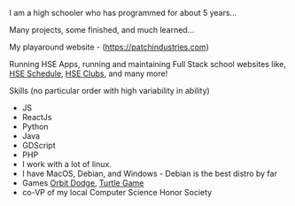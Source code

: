 I am a high schooler who has programmed for about 5 years... 

Many projects, some finished, and much learned... 

My playaround website - (https://patchindustries.com)

Running HSE Apps, running and maintaining Full Stack school websites like, [HSE Schedule](https://github.com/HSE-Apps-Team/schedule-client), [HSE Clubs](https://github.com/HSE-Apps-Team/club-client), and many more!

Skills (no particular order with high variability in ability)

- JS
- ReactJs
- Python
- Java
- GDScript
- PHP
- I work with a lot of linux.
- I have MacOS, Debian, and Windows - Debian is the best distro by far
- Games  [Orbit Dodge](https://legojrp.github.io/Orbit-Dodge), [Turtle Game](https://patchindustries.com/turtle/) 
- co-VP of my local Computer Science Honor Society

